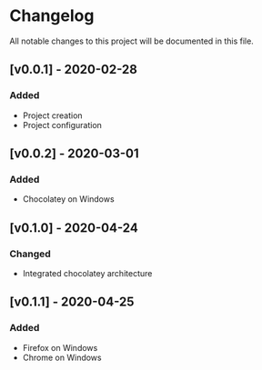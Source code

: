 # Changelog
All notable changes to this project will be documented in this file.

## [v0.0.1] - 2020-02-28
### Added
* Project creation
* Project configuration

## [v0.0.2] - 2020-03-01
### Added
* Chocolatey on Windows

## [v0.1.0] - 2020-04-24
### Changed
* Integrated chocolatey architecture

## [v0.1.1] - 2020-04-25
### Added
* Firefox on Windows
* Chrome on Windows

